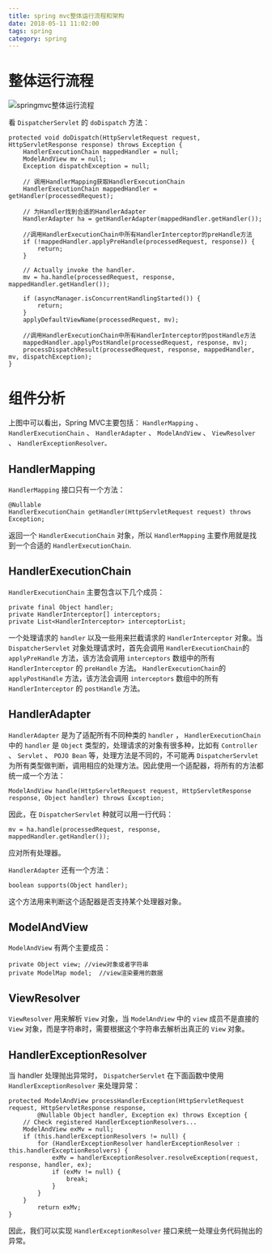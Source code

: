 ```yaml
---
title: spring mvc整体运行流程和架构
date: 2018-05-11 11:02:00
tags: spring
category: spring
---
```


# 整体运行流程
![springmvc整体运行流程](/pics/springmvc-framework.jpg)

看 `DispatcherServlet` 的 `doDispatch` 方法：

    protected void doDispatch(HttpServletRequest request, HttpServletResponse response) throws Exception {
		HandlerExecutionChain mappedHandler = null;
		ModelAndView mv = null;
		Exception dispatchException = null;

        // 调用HandlerMapping获取HandlerExecutionChain
        HandlerExecutionChain mappedHandler = getHandler(processedRequest);
        
        // 为Handler找到合适的HandlerAdapter
        HandlerAdapter ha = getHandlerAdapter(mappedHandler.getHandler());

        //调用HandlerExecutionChain中所有HandlerInterceptor的preHandle方法
        if (!mappedHandler.applyPreHandle(processedRequest, response)) {
            return;
        }

        // Actually invoke the handler.
        mv = ha.handle(processedRequest, response, mappedHandler.getHandler());

        if (asyncManager.isConcurrentHandlingStarted()) {
            return;
        }
        applyDefaultViewName(processedRequest, mv);

        //调用HandlerExecutionChain中所有HandlerInterceptor的postHandle方法
        mappedHandler.applyPostHandle(processedRequest, response, mv);		
        processDispatchResult(processedRequest, response, mappedHandler, mv, dispatchException);
	}

# 组件分析
上图中可以看出，Spring MVC主要包括： `HandlerMapping` 、 `HandlerExecutionChain` 、 `HandlerAdapter` 、 `ModelAndView` 、 `ViewResolver` 、 `HandlerExceptionResolver。` 

## HandlerMapping
`HandlerMapping` 接口只有一个方法：

    @Nullable
	HandlerExecutionChain getHandler(HttpServletRequest request) throws Exception;
返回一个 `HandlerExecutionChain` 对象，所以 `HandlerMapping` 主要作用就是找到一个合适的 `HandlerExecutionChain`.

## HandlerExecutionChain
`HandlerExecutionChain` 主要包含以下几个成员：
    
    private final Object handler;
	private HandlerInterceptor[] interceptors;
	private List<HandlerInterceptor> interceptorList;
一个处理请求的 `handler` 以及一些用来拦截请求的 `HandlerInterceptor` 对象。当 `DispatcherServlet` 对象处理请求时，首先会调用  `HandlerExecutionChain`的 `applyPreHandle` 方法，该方法会调用 `interceptors` 数组中的所有 `HandlerInterceptor` 的 `preHandle` 方法。
`HandlerExecutionChain`的 `applyPostHandle` 方法，该方法会调用 `interceptors` 数组中的所有 `HandlerInterceptor` 的 `postHandle` 方法。

## HandlerAdapter
`HandlerAdapter` 是为了适配所有不同种类的 `handler` ， `HandlerExecutionChain` 中的 `handler` 是 `Object` 类型的，处理请求的对象有很多种，比如有 `Controller` 、 `Servlet` 、 `POJO Bean` 等，处理方法是不同的，不可能再 `DispatcherServlet` 为所有类型做判断，调用相应的处理方法。因此使用一个适配器，将所有的方法都统一成一个方法：

    ModelAndView handle(HttpServletRequest request, HttpServletResponse response, Object handler) throws Exception;
因此，在 `DispatcherServlet` 种就可以用一行代码：

    mv = ha.handle(processedRequest, response, mappedHandler.getHandler());
应对所有处理器。

`HandlerAdapter` 还有一个方法：
    
    boolean supports(Object handler);
这个方法用来判断这个适配器是否支持某个处理器对象。

## ModelAndView
`ModelAndView` 有两个主要成员：

	private Object view; //view对象或者字符串
	private ModelMap model;  //view渲染要用的数据


## ViewResolver
`ViewResolver` 用来解析 `View` 对象，当 `ModelAndView` 中的 `view` 成员不是直接的 `View` 对象，而是字符串时，需要根据这个字符串去解析出真正的 `View` 对象。


## HandlerExceptionResolver

当 handler 处理抛出异常时， `DispatcherServlet` 在下面函数中使用 `HandlerExceptionResolver` 来处理异常：

    protected ModelAndView processHandlerException(HttpServletRequest request, HttpServletResponse response,
			@Nullable Object handler, Exception ex) throws Exception {
		// Check registered HandlerExceptionResolvers...
		ModelAndView exMv = null;
		if (this.handlerExceptionResolvers != null) {
			for (HandlerExceptionResolver handlerExceptionResolver : this.handlerExceptionResolvers) {
				exMv = handlerExceptionResolver.resolveException(request, response, handler, ex);
				if (exMv != null) {
					break;
				}
			}
		}
			return exMv;
	}
因此，我们可以实现 `HandlerExceptionResolver` 接口来统一处理业务代码抛出的异常。